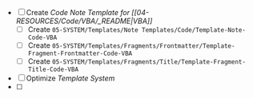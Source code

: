 - [ ] Create *Code Note Template for [[04-RESOURCES/Code/VBA/_README|VBA]]*
	- [ ] Create `05-SYSTEM/Templates/Note Templates/Code/Template-Note-Code-VBA`
	- [ ] Create `05-SYSTEM/Templates/Fragments/Frontmatter/Template-Fragment-Frontmatter-Code-VBA`
	- [ ] Create `05-SYSTEM/Templates/Fragments/Title/Template-Fragment-Title-Code-VBA`
- [ ] Optimize *Template System*
- [ ] 